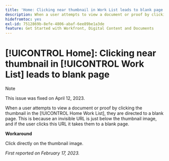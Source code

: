 ```yaml
---
title: 'Home: Clicking near thumbnail in Work List leads to blank page'
description: When a user attempts to view a document or proof by clicking the thumbnail in the Home Work List, they are directed to a blank page. This is because an invisible URL is just below the thumbnail image, and if the user clicks this URL it takes them to a blank page.
hidefromtoc: yes
exl-id: 7512869b-8efe-4806-abaf-6ee89be1a3de
feature: Get Started with Workfront, Digital Content and Documents
---
```

# [!UICONTROL Home]: Clicking near thumbnail in [!UICONTROL Work List] leads to blank page

>[!NOTE]
>
>This issue was fixed on April 12, 2023.

When a user attempts to view a document or proof by clicking the thumbnail in the [!UICONTROL Home Work List], they are directed to a blank page. This is because an invisible URL is just below the thumbnail image, and if the user clicks this URL it takes them to a blank page.

**Workaround**

Click directly on the thumbnail image.

_First reported on February 17, 2023._
